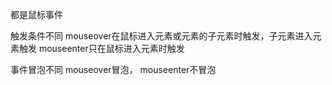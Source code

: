 
都是鼠标事件

触发条件不同
mouseover在鼠标进入元素或元素的子元素时触发，子元素进入元素触发
mouseenter只在鼠标进入元素时触发


事件冒泡不同
mouseover冒泡，
mouseenter不冒泡
